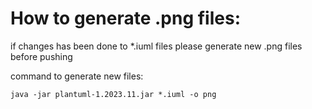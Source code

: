 # How to generate .png files:

if changes has been done to *.iuml files please generate new .png files before pushing

command to generate new files:

```
java -jar plantuml-1.2023.11.jar *.iuml -o png
```